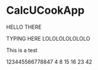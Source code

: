 CalcUCookApp
============

HELLO THERE











TYPING HERE LOLOLOLOLOLOLO





This is a test


123445566778847
4 8 15 16 23 42
